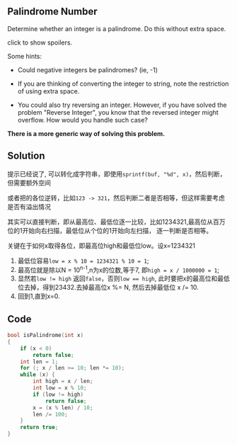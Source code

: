 ## Palindrome Number 

Determine whether an integer is a palindrome. Do this without extra space.

click to show spoilers.

Some hints:

* Could negative integers be palindromes? (ie, -1)

* If you are thinking of converting the integer to string, note the restriction of using extra space.

* You could also try reversing an integer. However, if you have solved the problem "Reverse Integer", you know that the reversed integer might overflow. How would you handle such case?

**There is a more generic way of solving this problem.**

## Solution

提示已经说了, 可以转化成字符串，即使用`sprintf(buf, "%d", x)`，然后判断，但需要额外空间

或者把的各位逆转，比如`123 -> 321`，然后判断二者是否相等，但这样需要考虑是否有溢出情况

其实可以直接判断，即从最高位、最低位逐一比较，比如1234321,最高位从百万位的1开始向右扫描，最低位从个位的1开始向左扫描，
逐一判断是否相等。

关键在于如何x取得各位，即最高位high和最低位low。设x=1234321

1. 最低位容易`low = x % 10 = 1234321 % 10 = 1`;
2. 最高位就是除以N = 10<sup>n-1</sup>,n为x的位数,等于7, 即`high = x / 1000000 = 1`;
3. 显然若`low != high` 返回`false`，否则`low == high`, 此时要把x的最高位和最低位去掉，得到23432.去掉最高位x %= N, 然后去掉最低位 x /= 10.
4. 回到1,直到x=0.

## Code
```c
bool isPalindrome(int x)
{
	if (x < 0)
		return false;
	int len = 1;
	for (; x / len >= 10; len *= 10);
	while (x) {
		int high = x / len;
		int low = x % 10;
		if (low != high)
			return false;
		x = (x % len) / 10;
		len /= 100;
	}
	return true;
}
```
